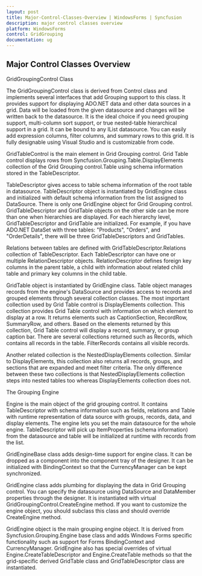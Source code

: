 ```yaml
---
layout: post
title: Major-Control-Classes-Overview | WindowsForms | Syncfusion
description: major control classes overview
platform: WindowsForms
control: GridGrouping
documentation: ug
---
```


## Major Control Classes Overview

GridGroupingControl Class

The GridGroupingControl class is derived from Control class and implements several interfaces that add Grouping support to this class. It provides support for displaying ADO.NET data and other data sources in a grid. Data will be loaded from the given datasource and changes will be written back to the datasource. It is the ideal choice if you need grouping support, multi-column sort support, or true nested-table hierarchical support in a grid. It can be bound to any IList datasource. You can easily add expression columns, filter columns, and summary rows to this grid. It is fully designable using Visual Studio and is customizable from code. 

GridTableControl is the main element in Grid Grouping control. Grid Table control displays rows from Syncfusion.Grouping.Table.DisplayElements collection of the Grid Grouping control.Table using schema information stored in the TableDescriptor.

TableDescriptor gives access to table schema information of the root table in datasource. TableDescriptor object is instantiated by GridEngine class and initialized with default schema information from the list assigned to DataSource. There is only one GridEngine object for Grid Grouping control. GridTableDescriptor and GridTable objects on the other side can be more than one when hierarchies are displayed. For each hierarchy level, GridTableDescriptor and GridTable are initialized. For example, if you have ADO.NET DataSet with three tables: "Products", "Orders", and "OrderDetails", there will be three GridTableDescriptors and GridTables.

Relations between tables are defined with GridTableDescriptor.Relations collection of TableDescriptor. Each TableDescriptor can have one or multiple RelationDescriptor objects. RelationDescriptor defines foreign key columns in the parent table, a child with information about related child table and primary key columns in the child table.

GridTable object is instantiated by GridEngine class. Table object manages records from the engine's DataSource and provides access to records and grouped elements through several collection classes. The most important collection used by Grid Table control is DisplayElements collection. This collection provides Grid Table control with information on which element to display at a row. It returns elements such as CaptionSection, RecordRow, SummaryRow, and others. Based on the elements returned by this collection, Grid Table control will display a record, summary, or group caption bar. There are several collections returned such as Records, which contains all records in the table. FilterRecords contains all visible records.

Another related collection is the NestedDisplayElements collection. Similar to DisplayElements, this collection also returns all records, groups, and sections that are expanded and meet filter criteria. The only difference between these two collections is that NestedDisplayElements collection steps into nested tables too whereas DisplayElements collection does not.

The Grouping Engine

Engine is the main object of the grid grouping control. It contains TableDescriptor with schema information such as fields, relations and Table with runtime representation of data source with groups, records, data, and display elements. The engine lets you set the main datasource for the whole engine. TableDescriptor will pick up ItemProperties (schema information) from the datasource and table will be initialized at runtime with records from the list.

GridEngineBase class adds design-time support for engine class. It can be dropped as a component into the component tray of the designer. It can be initialized with BindingContext so that the CurrencyManager can be kept synchronized. 

GridEngine class adds plumbing for displaying the data in Grid Grouping control. You can specify the datasource using DataSource and DataMember properties through the designer. It is instantiated with virtual GridGroupingControl.CreateEngine method. If you want to customize the engine object, you should subclass this class and should override CreateEngine method.

GridEngine object is the main grouping engine object. It is derived from Syncfusion.Grouping.Engine base class and adds Windows Forms specific functionality such as support for Forms BindingContext and CurrencyManager. GridEngine also has special overrides of virtual Engine.CreateTableDescriptor and Engine.CreateTable methods so that the grid-specific derived GridTable class and GridTableDescriptor class are instantiated.

